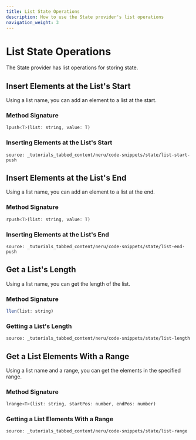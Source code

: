 ```yaml
---
title: List State Operations
description: How to use the State provider's list operations
navigation_weight: 3
---
```


# List State Operations

The State provider has list operations for storing state.

## Insert Elements at the List's Start

Using a list name, you can add an element to a list at the start.

### Method Signature
```javascript
lpush<T>(list: string, value: T)
```

### Inserting Elements at the List's Start

```tabbed_content
source: _tutorials_tabbed_content/neru/code-snippets/state/list-start-push
```

## Insert Elements at the List's End

Using a list name, you can add an element to a list at the end.

### Method Signature
```javascript
rpush<T>(list: string, value: T)
```

### Inserting Elements at the List's End

```tabbed_content
source: _tutorials_tabbed_content/neru/code-snippets/state/list-end-push
```

## Get a List's Length

Using a list name, you can get the length of the list.

### Method Signature
```javascript
llen(list: string)
```

### Getting a List's Length

```tabbed_content
source: _tutorials_tabbed_content/neru/code-snippets/state/list-length
```

## Get a List Elements With a Range

Using a list name and a range, you can get the elements in the specified range.

### Method Signature
```javascript
lrange<T>(list: string, startPos: number, endPos: number)
```

### Getting a List Elements With a Range

```tabbed_content
source: _tutorials_tabbed_content/neru/code-snippets/state/list-range
```